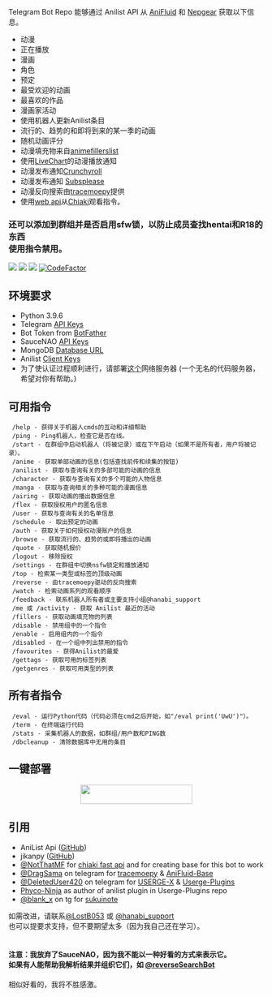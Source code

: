Telegram Bot Repo 能够通过 Anilist API 从 [AniFluid](https://t.me/anifluidbot) 和 [Nepgear](https://t.me/nepgearbot) 获取以下信息。
* 动漫
* 正在播放
* 漫画
* 角色
* 预定
* 最受欢迎的动画
* 最喜欢的作品
* 漫画家活动
* 使用机器人更新Anilist条目
* 流行的、趋势的和即将到来的某一季的动画
* 随机动画评分
* 动漫填充物来自[animefillerslist](https://www.animefillerlist.com)
* 使用[LiveChart](https://livechart.me)的动漫播放通知
* 动漫发布通知[Crunchyroll](https://crunchyroll.com)
* 动漫发布通知 [Subsplease](https://subsplease.org)
* 动漫反向搜索由[tracemoepy](https://github.com/dragsama/tracemoepy)提供
* 使用[web api](https://chiaki.vercel.app)从[Chiaki](https://chiaki.site/)观看指令。
<h3>还可以添加到群组并是否启用sfw锁，以防止成员查找hentai和R18的东西<br>使用指令禁用。</br></h3>

<img src='https://img.shields.io/github/repo-size/lostb053/anibot?style=flat-square'>  <img src='https://img.shields.io/github/license/lostb053/anibot?style=flat-square'>  <img src='https://img.shields.io/github/languages/top/lostb053/anibot?style=flat-square'>  [![CodeFactor](https://www.codefactor.io/repository/github/lostb053/anibot/badge)](https://www.codefactor.io/repository/github/lostb053/anibot)

## 环境要求
* Python 3.9.6
* Telegram [API Keys](https://my.telegram.org/apps)
* Bot Token from [BotFather](https://t.me/botfather)
* SauceNAO [API Keys](https://saucenao.com/)
* MongoDB [Database URL](https://cloud.mongodb.com/)
* Anilist [Client Keys](https://anilist.co/settings/developer)
* 为了使认证过程顺利进行，请部署[这个](https://github.com/lostb053/anilist_oauth_webserver)网络服务器 (一个无名的代码服务器，希望对你有帮助。)


## 可用指令
```
 /help - 获得关于机器人cmds的互动和详细帮助
 /ping - Ping机器人，检查它是否在线。
 /start - 在群组中启动机器人（将被记录）或在下午启动（如果不是所有者，用户将被记录）。
 /anime - 获取单部动画的信息(包括查找前传和续集的按钮)
 /anilist - 获取与查询有关的多部可能的动画的信息
 /character - 获取与查询有关的多个可能的人物信息
 /manga - 获取与查询相关的多种可能的漫画信息
 /airing - 获取动画的播出数据信息
 /flex - 获取授权用户的匿名信息
 /user - 获取与查询有关的名单信息
 /schedule - 取出预定的动画
 /auth - 获取关于如何授权动漫账户的信息
 /browse - 获取流行的、趋势的或即将播出的动画
 /quote - 获取随机报价
 /logout - 移除授权
 /settings - 在群组中切换nsfw锁定和播放通知
 /top - 检索某一类型或标签的顶级动画
 /reverse - 由tracemoepy驱动的反向搜索
 /watch - 检索动画系列的观看顺序
 /feedback - 联系机器人所有者或主要支持小组@hanabi_support
 /me 或 /activity - 获取 Anilist 最近的活动
 /fillers - 获取动画填充物的列表
 /disable - 禁用组中的一个指令
 /enable - 启用组内的一个指令
 /disabled - 在一个组中列出禁用的指令
 /favourites - 获得Anilist的最爱
 /gettags - 获取可用的标签列表
 /getgenres - 获取可用类型的列表
```


## 所有者指令
```
 /eval - 运行Python代码（代码必须在cmd之后开始，如"/eval print('UwU')"）。
 /term - 在终端运行代码
 /stats - 采集机器人的数据，如群组/用户数和PING数
 /dbcleanup - 清除数据库中无用的条目
```


## 一键部署
<p align="center"><a href="https://heroku.com/deploy?template=https://github.com/Ukenn2112/anibot"> <img src="https://img.shields.io/badge/Deploy%20To%20Heroku-blue?style=for-the-badge&logo=heroku" width="220" height="38.45"/></a></p>


## 引用
* AniList Api ([GitHub](https://github.com/AniList/ApiV2-GraphQL-Docs))
* jikanpy ([GitHub](https://github.com/abhinavk99/jikanpy))
* [@NotThatMF](https://t.me/notthatmf) for [chiaki fast api](https://chiaki.vercel.app/) and for creating base for this bot to work
* [@DragSama](https://t.me/dragsama) on telegram for [tracemoepy](https://github.com/dragsama/tracemoepy) & [AniFluid-Base](https://github.com/DragSama/AniFluid-Base)
* [@DeletedUser420](https://t.me/deleteduser420) on telegram for [USERGE-X](https://github.com/code-rgb/USERGE-X) & [Userge-Plugins](https://github.com/code-rgb/Userge-Plugins)
* [Phyco-Ninja](https://github.com/Phyco-Ninja) as author of anilist plugin in Userge-Plugins repo
* [@blank_x](https://t.me/blank_x) on tg for [sukuinote](https://gitlab.com/blank-x/sukuinote)


如需改进，请联系[@LostB053](https://t.me/lostb053) 或 [@hanabi_support](https://t.me/hanabi_support)<br>
也可以提要求支持，但不要期望太多（因为我自己还在学习）。<br>
<br>
<h4>注意：我放弃了SauceNAO，因为我不能以一种好看的方式来表示它。<br>
如果有人能帮助我解析结果并组织它们，如 <a href='https://t.me/reverseSearchBot'>@reverseSearchBot</a></h4>相似好看的，我将不胜感激。
